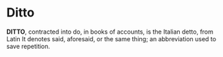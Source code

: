 # Ditto

**DITTO**, contracted into do, in books of accounts, is the Italian detto, from Latin It denotes said, aforesaid, or the same thing; an abbreviation used to save repetition.